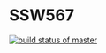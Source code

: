 # SSW567

[![build status of master](https://travis-ci.com/willmartin00/SSW567.svg?branch=main)](https://travis-ci.com/willmartin00/SSW567)
